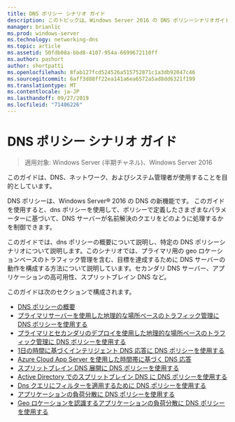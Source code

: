 ```yaml
---
title: DNS ポリシー シナリオ ガイド
description: このトピックは、Windows Server 2016 の DNS ポリシーシナリオガイドに含まれています。
manager: brianlic
ms.prod: windows-server
ms.technology: networking-dns
ms.topic: article
ms.assetid: 50fdb08a-bbd8-4107-954a-6699672110ff
ms.author: pashort
author: shortpatti
ms.openlocfilehash: 8fab127fcd524526a515752871c1a3db92047c46
ms.sourcegitcommit: 6aff3d88ff22ea141a6ea6572a5ad8dd6321f199
ms.translationtype: MT
ms.contentlocale: ja-JP
ms.lasthandoff: 09/27/2019
ms.locfileid: "71406226"
---
```

# <a name="dns-policy-scenario-guide"></a>DNS ポリシー シナリオ ガイド

>適用対象: Windows Server (半期チャネル)、Windows Server 2016

このガイドは、DNS、ネットワーク、およびシステム管理者が使用することを目的としています。  
  
DNS ポリシーは、Windows Server&reg; 2016 の DNS の新機能です。 このガイドを使用すると、dns ポリシーを使用して、ポリシーで定義したさまざまなパラメーターに基づいて、DNS サーバーが名前解決のクエリをどのように処理するかを制御できます。   
  
このガイドでは、dns ポリシーの概要について説明し、特定の DNS ポリシーシナリオについて説明します。このシナリオでは、プライマリ用の geo ロケーションベースのトラフィック管理を含む、目標を達成するために DNS サーバーの動作を構成する方法について説明しています。セカンダリ DNS サーバー、アプリケーションの高可用性、スプリットブレイン DNS など。  
  
このガイドは次のセクションで構成されます。  
  
- [DNS ポリシーの概要](DNS-Policies-Overview.md)  
- [プライマリサーバーを使用した地理的な場所ベースのトラフィック管理に DNS ポリシーを使用する](primary-geo-location.md)  
- [プライマリとセカンダリのデプロイを使用した地理的な場所ベースのトラフィック管理に DNS ポリシーを使用する](primary-secondary-geo-location.md)  
- [1日の時間に基づくインテリジェント DNS 応答に DNS ポリシーを使用する](dns-tod-intelligent.md)
- [Azure Cloud App Server を使用した時間帯に基づく DNS 応答](dns-tod-azure-cloud-app-server.md)
- [スプリットブレイン DNS 展開に DNS ポリシーを使用する](split-brain-DNS-deployment.md)
- [Active Directory でのスプリットブレイン DNS に DNS ポリシーを使用する](dns-sb-with-ad.md)
- [Dns クエリにフィルターを適用するために DNS ポリシーを使用する](apply-filters-on-dns-queries.md)
- [アプリケーションの負荷分散に DNS ポリシーを使用する](app-lb.md)
- [Geo ロケーションを認識するアプリケーションの負荷分散に DNS ポリシーを使用する](app-lb-geo.md)

